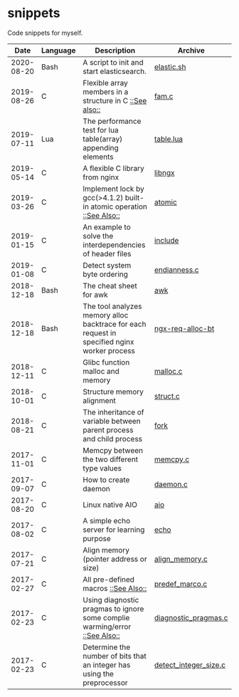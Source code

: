 # snippets
Code snippets for myself.

| Date       | Language | Description                                                                                                                               | Archive                                          |
| ----       | ----     | ----                                                                                                                                      | ----                                             |
| 2020-08-20 | Bash     | A script to init and start elasticsearch.                                                                                                 | [elastic.sh](Bash/elastic.sh)                    |
| 2019-08-26 | C        | Flexible array members in a structure in C [::See also::](https://www.geeksforgeeks.org/flexible-array-members-structure-c/)              | [fam.c](C/fam.c)                                 |
| 2019-07-11 | Lua      | The performance test for lua table(array) appending elements                                                                              | [table.lua](Lua/table.lua)                       |
| 2019-05-14 | C        | A flexible C library from nginx                                                                                                           | [libngx](C/libngx)                               |
| 2019-03-26 | C        | Implement lock by gcc(>4.1.2) built-in atomic operation [::See Also::](https://gcc.gnu.org/onlinedocs/gcc-4.1.2/gcc/Atomic-Builtins.html) | [atomic](C/atomic)                               |
| 2019-01-15 | C        | An example to solve the interdependencies of header files                                                                                 | [include](C/include)                             |
| 2019-01-08 | C        | Detect system byte ordering                                                                                                               | [endianness.c](C/endianness.c)                   |
| 2018-12-18 | Bash     | The cheat sheet for awk                                                                                                                   | [awk](Bash/Awk)                                  |
| 2018-12-18 | Bash     | The tool analyzes memory alloc backtrace for each request in specified nginx worker process                                               | [ngx-req-alloc-bt](Bash/Stap/ngx-req-alloc-bt)   |
| 2018-12-11 | C        | Glibc function malloc and memory                                                                                                          | [malloc.c](C/malloc.c)                           |
| 2018-10-01 | C        | Structure memory alignment                                                                                                                | [struct.c](C/struct.c)                           |
| 2018-08-21 | C        | The inheritance of variable between parent process and child process                                                                      | [fork](C/fork)                                   |
| 2017-11-01 | C        | Memcpy between the two different type values                                                                                              | [memcpy.c](C/memcpy.c)                           |
| 2017-09-07 | C        | How to create daemon                                                                                                                      | [daemon.c](C/daemon.c)                           |
| 2017-08-20 | C        | Linux native AIO                                                                                                                          | [aio](C/aio)                                     |
| 2017-08-02 | C        | A simple echo server for learning purpose                                                                                                 | [echo](C/echo)                                   |
| 2017-07-21 | C        | Align memory (pointer address or size)                                                                                                    | [align_memory.c](C/align_memory.c)               |
| 2017-02-27 | C        | All pre-defined macros [::See Also::](https://sourceforge.net/p/predef/wiki/Home/)                                                        | [predef_marco.c](C/predef_macro.c)               |
| 2017-02-23 | C        | Using diagnostic pragmas to ignore some complie warming/error [::See Also::](https://gcc.gnu.org/onlinedocs/gcc/Diagnostic-Pragmas.html)  | [diagnostic_pragmas.c](C/diagnostic_pragmas.c)   |
| 2017-02-23 | C        | Determine the number of bits that an integer has using the preprocessor                                                                   | [detect_integer_size.c](C/detect_integer_size.c) |
